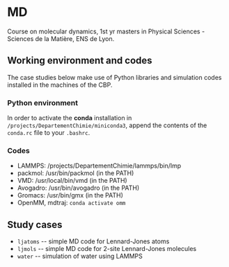 # MD

Course on molecular dynamics, 1st yr masters in Physical Sciences - Sciences de la Matière, ENS de Lyon.

## Working environment and codes

The case studies below make use of Python libraries and simulation codes installed in the machines of the CBP.

### Python environment

In order to activate the **conda** installation in `/projects/DepartementChimie/miniconda3`, append the contents of the `conda.rc` file to your `.bashrc`.

### Codes

* LAMMPS: /projects/DepartementChimie/lammps/bin/lmp
* packmol: /usr/bin/packmol (in the PATH)
* VMD: /usr/local/bin/vmd (in the PATH)
* Avogadro: /usr/bin/avogadro (in the PATH)
* Gromacs: /usr/bin/gmx (in the PATH)
* OpenMM, mdtraj: `conda activate omm`


## Study cases

* `ljatoms` -- simple MD code for Lennard-Jones atoms
* `ljmols` -- simple MD code for 2-site Lennard-Jones molecules
* `water` -- simulation of water using LAMMPS

